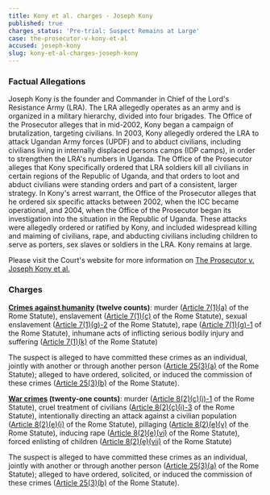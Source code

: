 ```yaml
---
title: Kony et al. charges - Joseph Kony
published: true
charges_status: 'Pre-trial: Suspect Remains at Large'
case: the-prosecutor-v-kony-et-al
accused: joseph-kony
slug: kony-et-al-charges-joseph-kony
---
```



### Factual Allegations

Joseph Kony is the founder and Commander in Chief of the Lord's Resistance Army (LRA). The LRA allegedly operates as an army and is organized in a military hierarchy, divided into four brigades. The Office of the Prosecutor alleges that in mid-2002, Kony began a campaign of brutalization, targeting civilians. In 2003, Kony allegedly ordered the LRA to attack Ugandan Army forces (UPDF) and to abduct civilians, including civilians living in internally displaced persons camps (IDP camps), in order to strengthen the LRA's numbers in Uganda. The Office of the Prosecutor alleges that Kony specifically ordered that LRA soldiers kill all civilians in certain regions of the Republic of Uganda, and that orders to loot and abduct civilians were standing orders and part of a consistent, larger strategy. In Kony's arrest warrant, the Office of the Prosecutor alleges that he ordered six specific attacks between 2002, when the ICC became operational, and 2004, when the Office of the Prosecutor began its investigation into the situation in the Republic of Uganda. These attacks were allegedly ordered or ratified by Kony, and included widespread killing and maiming of civilians, rape, and abducting civilians including children to serve as porters, sex slaves or soldiers in the LRA. Kony remains at large.

Please visit the Court's website for more information on [The Prosecutor v. Joseph Kony et al.](http://www.icc-cpi.int/en_menus/icc/situations%20and%20cases/situations/situation%20icc%200204/Pages/situation%20index.aspx)

### Charges

**[Crimes against humanity](http://www.casematrixnetwork.org/case-m/klamberg-commentary/rome-statute/#c1171) (twelve counts)**: murder ([Article 7(1)(a)](http://www.casematrixnetwork.org/cmn-knowledge-hub/klamberg-commentary/elements-of-crime/#c2286) of the Rome Statute), enslavement ([Article 7(1)(c)](http://www.casematrixnetwork.org/cmn-knowledge-hub/klamberg-commentary/elements-of-crime/#c2288) of the Rome Statute), sexual enslavement ([Article 7(1)(g)-2](http://www.casematrixnetwork.org/cmn-knowledge-hub/klamberg-commentary/elements-of-crime/#c2293) of the Rome Statute), rape ([Article 7(1)(g)-1](http://www.casematrixnetwork.org/cmn-knowledge-hub/klamberg-commentary/elements-of-crime/#c2292) of the Rome Statute), inhumane acts of inflicting serious bodily injury and suffering ([Article 7(1)(k)](http://www.casematrixnetwork.org/cmn-knowledge-hub/klamberg-commentary/elements-of-crime/#c2301) of the Rome Statute)

The suspect is alleged to have committed these crimes as an individual, jointly with another or through another person ([Article 25(3)(a)](http://www.casematrixnetwork.org/case-m/klamberg-commentary/rome-statute/#c1198) of the Rome Statute); alleged to have ordered, solicited, or induced the commission of these crimes ([Article 25(3)(b)](http://www.casematrixnetwork.org/case-m/klamberg-commentary/rome-statute/#c1198) of the Rome Statute).

**[War crimes](http://www.casematrixnetwork.org/case-m/klamberg-commentary/rome-statute/#c1172) (twenty-one counts)**: murder ([Article 8(2)(c)(i)-1]() of the Rome Statute), cruel treatment of civilians ([Article 8(2)(c)(i)-3]() of the Rome Statute), intentionally directing an attack against a civilian population ([Article 8(2)(e)(i)]() of the Rome Statute), pillaging ([Article 8(2)(e)(v)](http://www.casematrixnetwork.org/cmn-knowledge-hub/klamberg-commentary/elements-of-crime/#c2371) of the Rome Statute), inducing rape ([Article 8(2)(e)(vi)](http://www.casematrixnetwork.org/cmn-knowledge-hub/klamberg-commentary/elements-of-crime/#c2372) of the Rome Statute), forced enlisting of children ([Article 8(2)(e)(vii)](http://www.casematrixnetwork.org/cmn-knowledge-hub/klamberg-commentary/elements-of-crime/#c2378) of the Rome Statute)[](http://www.casematrixnetwork.org/cmn-knowledge-hub/klamberg-commentary/elements-of-crime/#c2367)

The suspect is alleged to have committed these crimes as an individual, jointly with another or through another person ([Article 25(3)(a)](http://www.casematrixnetwork.org/case-m/klamberg-commentary/rome-statute/#c1198) of the Rome Statute); alleged to have ordered, solicited, or induced the commission of these crimes ([Article 25(3)(b)](http://www.casematrixnetwork.org/case-m/klamberg-commentary/rome-statute/#c1198) of the Rome Statute).